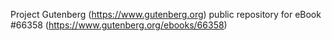 Project Gutenberg (https://www.gutenberg.org) public repository for
eBook #66358 (https://www.gutenberg.org/ebooks/66358)

